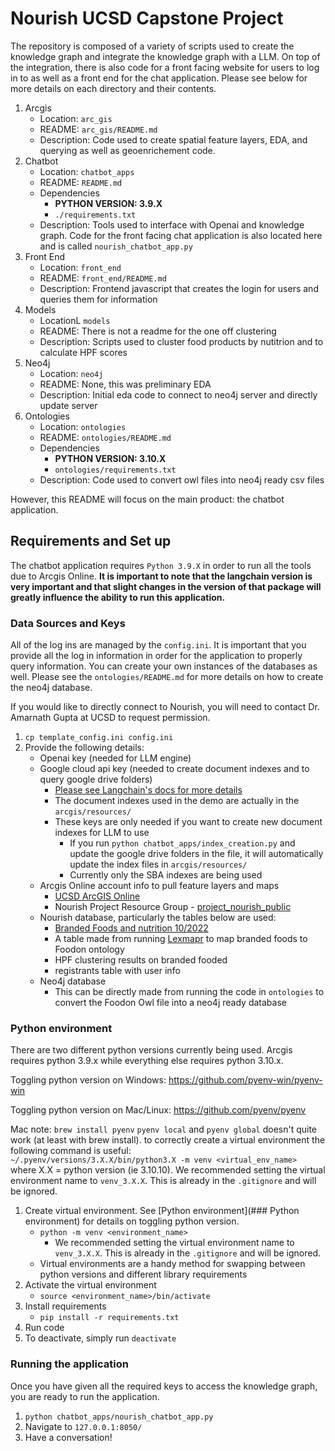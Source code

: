 # Nourish UCSD Capstone Project
The repository is composed of a variety of scripts used to create the knowledge graph and integrate the knowledge graph with a LLM. On top of the integration, there is also code for a front facing website for users to log in to as well as a front end for the chat application. Please see below for more details on each directory and their contents.

1. Arcgis
    * Location: `arc_gis`
    * README: `arc_gis/README.md`
    * Description: Code used to create spatial feature layers, EDA, and querying as well as geoenrichement code.
2. Chatbot
    * Location: `chatbot_apps`
    * README: `README.md`
    * Dependencies
        * **PYTHON VERSION: 3.9.X**
        * `./requirements.txt`
    * Description: Tools used to interface with Openai and knowledge graph. Code for the front facing chat application is also located here and is called `nourish_chatbot_app.py`
3. Front End
    * Location: `front_end`
    * README: `front_end/README.md`
    * Description: Frontend javascript that creates the login for users and queries them for information
4. Models
    * LocationL `models`
    * README: There is not a readme for the one off clustering
    * Description: Scripts used to cluster food products by nutitrion and to calculate HPF scores
5. Neo4j
    * Location: `neo4j`
    * README: None, this was preliminary EDA
    * Description: Initial eda code to connect to neo4j server and directly update server
6. Ontologies
    * Location: `ontologies`
    * README: `ontologies/README.md`
    * Dependencies
        * **PYTHON VERSION: 3.10.X**
        * `ontologies/requirements.txt`
    * Description: Code used to convert owl files into neo4j ready csv files

However, this README will focus on the main product: the chatbot application.

## Requirements and Set up
The chatbot application requires `Python 3.9.X` in order to run all the tools due to Arcgis Online. **It is important to note that the langchain version is very important and that slight changes in the version of that package will greatly influence the ability to run this application.**

### Data Sources and Keys
All of the log ins are managed by the `config.ini`. It is important that you provide all the log in information in order for the application to properly query information. You can create your own instances of the databases as well. Please see the `ontologies/README.md` for more details on how to create the neo4j database.

If you would like to directly connect to Nourish, you will need to contact Dr. Amarnath Gupta at UCSD to request permission.

1. `cp template_config.ini config.ini`
2. Provide the following details:
    * Openai key (needed for LLM engine)
    * Google cloud api key (needed to create document indexes and to query google drive folders)
        * [Please see Langchain's docs for more details](https://python.langchain.com/en/latest/modules/indexes/document_loaders/examples/google_drive.html)
        * The document indexes used in the demo are actually in the `arcgis/resources/`
        * These keys are only needed if you want to create new document indexes for LLM to use
            * If you run `python chatbot_apps/index_creation.py` and update the google drive folders in the file, it will automatically update the index files in `arcgis/resources/`
            * Currently only the SBA indexes are being used
    * Arcgis Online account info to pull feature layers and maps
        * [UCSD ArcGIS Online](https://ucsdonline.maps.arcgis.com/)
        * Nourish Project Resource Group - [project_nourish_public](https://arcg.is/1nSziL0)
    * Nourish database, particularly the tables below are used:
        * [Branded Foods and nutrition 10/2022](https://fdc.nal.usda.gov/download-datasets.html)
        * A table made from running [Lexmapr](https://github.com/cidgoh/LexMapr) to map branded foods to Foodon ontology
        * HPF clustering results on branded fooded
        * registrants table with user info
    * Neo4j database
        * This can be directly made from running the code in `ontologies` to convert the Foodon Owl file into a neo4j ready database

### Python environment
There are two different python versions currently being used. Arcgis requires python 3.9.x while everything else requires python 3.10.x.

Toggling python version on Windows:
https://github.com/pyenv-win/pyenv-win

Toggling python version on Mac/Linux:
https://github.com/pyenv/pyenv

Mac note:
`brew install pyenv`
`pyenv local` and `pyenv global` doesn't quite work (at least with brew install). to correctly create a virtual environment the following command is useful:  
`~/.pyenv/versions/3.X.X/bin/python3.X -m venv <virtual_env_name>`  
where X.X = python version (ie 3.10.10). We recommended setting the virtual environment name to `venv_3.X.X`. This is already in the `.gitignore` and will be ignored.


1. Create virtual environment. See [Python environment](### Python environment) for details on toggling python version.
    * `python -m venv <environment_name>`
        * We recommended setting the virtual environment name to `venv_3.X.X`. This is already in the `.gitignore` and will be ignored.
    * Virtual environments are a handy method for swapping between python versions and different library requirements
2. Activate the virtual environment
    * `source <environment_name>/bin/activate`
3. Install requirements
    * `pip install -r requirements.txt`
4. Run code
5. To deactivate, simply run `deactivate`

### Running the application
Once you have given all the required keys to access the knowledge graph, you are ready to run the application.

1. `python chatbot_apps/nourish_chatbot_app.py`
2. Navigate to `127.0.0.1:8050/`
3. Have a conversation!
